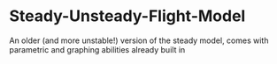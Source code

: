 # Steady-Unsteady-Flight-Model
An older (and more unstable!) version of the steady model, comes with parametric and graphing abilities already built in